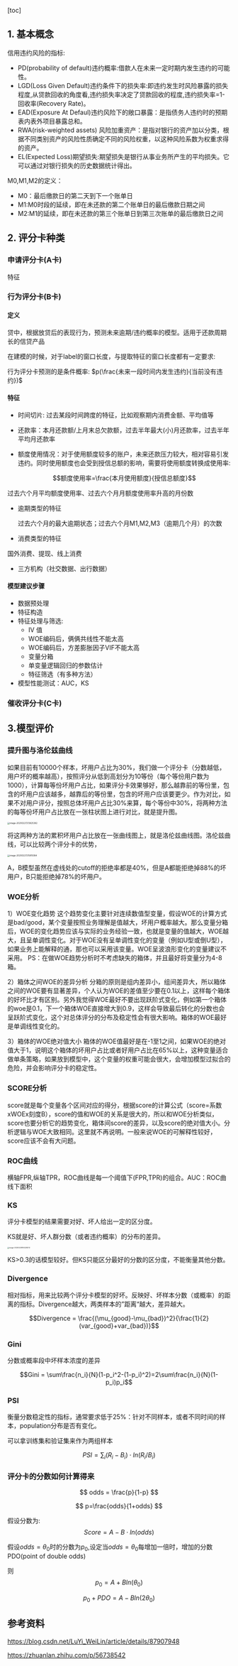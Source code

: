[toc]

## 1. 基本概念

信用违约风险的指标:

+ PD(probability of default)违约概率:借款人在未来一定时期内发生违约的可能性。
+ LGD(Loss Given Default)违约条件下的损失率:即违约发生时风险暴露的损失程度,从贷款回收的角度看,违约损失率决定了贷款回收的程度,违约损失率=1-回收率(Recovery Rate)。
+ EAD(Exposure At Defaul)违约风险下的敞口暴露：是指债务人违约时的预期表内表外项目暴露总和。
+ RWA(risk-weighted assets) 风险加重资产：是指对银行的资产加以分类，根据不同类别资产的风险性质确定不同的风险权重，以这种风险系数为权重求得的资产。
+ EL(Expected Loss)期望损失:期望损失是银行从事业务所产生的平均损失。它可以通过对银行损失的历史数据统计得出。



M0,M1,M2的定义：

+ M0：最后缴款日的第二天到下一个账单日
+ M1:M0时段的延续，即在未还款的第二个账单日的最后缴款日期之间
+ M2:M1的延续，即在未还款的第三个账单日到第三次账单的最后缴款日之间

## 2. 评分卡种类

### 申请评分卡(A卡)



特征

### 行为评分卡(B卡)

#### 定义

贷中，根据放贷后的表现行为，预测未来逾期/违约概率的模型。适用于还款周期长的信贷产品

在建模的时候，对于label的窗口长度，与提取特征的窗口长度都有一定要求:

行为评分卡预测的是条件概率: $p(\frac{未来一段时间内发生违约}{当前没有违约})$



####  特征

+ 时间切片: 过去某段时间跨度的特征，比如观察期内消费金额、平均值等

+ 还款率：本月还款额/上月末总欠款额，过去半年最大(小)月还款率，过去半年平均月还款率

+ 额度使用情况：对于使用额度较多的账户，未来还款压力较大，相对容易引发违约。同时使用额度也会受到授信总额的影响，需要将使用额度转换成使用率:

  $$额度使用率=\frac{本月使用额度}{授信总额度}$$

过去六个月平均额度使用率、过去六个月月额度使用率升高的月份数

+ 逾期类型的特征

  过去六个月的最大逾期状态；过去六个月M1,M2,M3（逾期几个月）的次数

+ 消费类型的特征

国外消费、提现、线上消费

+ 三方机构（社交数据、出行数据）



#### 模型建议步骤

+ 数据预处理
+ 特征构造
+ 特征处理与筛选:
  + IV 值
  + WOE编码后，俩俩共线性不能太高
  + WOE编码后，方差膨胀因子VIF不能太高
  + 变量分箱
  + 单变量逻辑回归的参数估计
  + 特征筛选（有多种方法）
+ 模型性能测试：AUC，KS

### 催收评分卡(C卡)







## 3.模型评价

### 提升图与洛伦兹曲线

如果目前有10000个样本，坏用户占比为30%，我们做一个评分卡（分数越低，用户坏的概率越高），按照评分从低到高划分为10等份（每个等份用户数为1000），计算每等份坏用户占比，如果评分卡效果够好，那么越靠前的等份里，包含的坏用户应该越多，越靠后的等份里，包含的坏用户应该要更少。作为对比，如果不对用户评分，按照总体坏用户占比30%来算，每个等份中30%，将两种方法的每等份坏用户占比放在一张柱状图上进行对比，就是提升图。

<img src="评分卡.assets/image-20200227213825382.png" alt="image-20200227213825382" style="zoom: 33%;" />

将这两种方法的累积坏用户占比放在一张曲线图上，就是洛伦兹曲线图。洛伦兹曲线，可以比较两个评分卡的优势，

<img src="评分卡.assets/image-20200227215815084.png" alt="image-20200227215815084" style="zoom: 33%;" />

A，B模型虽然在虚线处的cutoff的拒绝率都是40%，但是A都能拒绝掉88%的坏用户，B只能拒绝掉78%的坏用户。



### WOE分析

1）WOE变化趋势
这个趋势变化主要针对连续数值型变量，假设WOE的计算方式是bad/good，某个变量按照业务理解是值越大，坏用户概率越大。那么变量分箱后，WOE的变化趋势应该与实际的业务经验一致，也就是变量的值越大，WOE越大，且呈单调性变化。对于WOE没有呈单调性变化的变量（例如U型或倒U型），如果业务上能解释的通，那也可以采用该变量。WOE呈波浪形变化的变量建议不采用。
PS：在做WOE趋势分析时不考虑缺失的箱体，并且最好将变量分为4-8箱。

2）箱体之间WOE的差异分析
分箱的原则是组内差异小，组间差异大，所以箱体之间的WOE要有显著差异，个人认为WOE的差值至少要在0.1以上，这样每个箱体的好坏比才有区别。另外我觉得WOE最好不要出现跃阶式变化，例如第一个箱体的woe是0.1，下一个箱体WOE直接增大到0.9，这样会导致最后转化的分数也会呈跃阶式变化，这个对总体评分的分布及稳定性会有很大影响。箱体的WOE最好是单调线性变化的。

3）箱体的WOE绝对值大小
箱体的WOE值最好是在-1至1之间，如果WOE的绝对值大于1，说明这个箱体的坏用户占比或者好用户占比在65%以上，这种变量适合做单条策略，如果放到模型中，这个变量的权重可能会很大，会增加模型过拟合的危险，并会影响评分卡的稳定性。

### SCORE分析
score就是每个变量各个区间对应的得分，根据score的计算公式（score=系数xWOEx刻度B），score的值和WOE的关系是很大的，所以和WOE分析类似，score也要分析它的趋势变化，箱体间score的差异，以及score的绝对值大小。分析逻辑与WOE大致相同。这里就不再说明。一般来说WOE的可解释性较好，score应该不会有大问题。

### ROC曲线

横轴FPR,纵轴TPR，ROC曲线是每一个阈值下(FPR,TPR)的组合。AUC：ROC曲线下面积



### KS

评分卡模型的结果需要对好、坏人给出一定的区分度。

KS就是好、坏人群分数（或者违约概率）的分布的差异。

<img src="评分卡.assets/image-20200228193228213.png" alt="image-20200228193228213" style="zoom: 25%;" />

KS>0.3的话模型较好。但KS只能区分最好的分数的区分度，不能衡量其他分数。



### Divergence

相对指标，用来比较两个评分卡模型的好坏。反映好、坏样本分数（或概率）的距离的指标。Divergence越大，两类样本的”距离“越大，差异越大。

$$Divergence = \frac{(\mu_{good}-\mu_{bad})^2}{\frac{1}{2}(var_{good}+var_{bad})}$$  

### Gini

分数或概率段中坏样本浓度的差异

$$Gini = \sum\frac{n_i}{N}(1-p_i^2-(1-p_i)^2)=2\sum\frac{n_i}{N}(1-p_i)p_i$$



### PSI

衡量分数稳定性的指标，通常要求低于25%：针对不同样本，或者不同时间的样本，population分布是否有变化。

可以拿训练集和验证集来作为两组样本

$$PSI=\sum_i(R_i-B_i) \cdot ln(R_i/B_i)$$



### 评分卡的分数如何计算得来

$$
odds = \frac{p}{1-p}
$$

$$
p=\frac{odds}{1+odds}
$$

假设分数为:
$$
Score = A - B\cdot ln(odds)
$$


假设$odds=\theta_0$时的分数为$p_0$,设定当$odds=\theta_0$每增加一倍时，增加的分数PDO(point  of double odds)

则
$$
p_0=A+Bln(\theta_0)
$$

$$
p_0+PDO=A-Bln(2\theta_0)
$$



## 参考资料

https://blog.csdn.net/LuYi_WeiLin/article/details/87907948

https://zhuanlan.zhihu.com/p/56738542